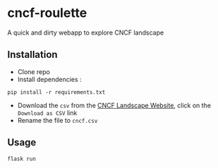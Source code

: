 # cncf-roulette
A quick and dirty webapp to explore CNCF landscape

## Installation
 - Clone repo
 - Install dependencies : 

```pip install -r requirements.txt```

 - Download the `csv` from the [CNCF Landscape Website](https://landscape.cncf.io/), click on the `Download as CSV` link
 - Rename the file to `cncf.csv`

## Usage
```flask run```

